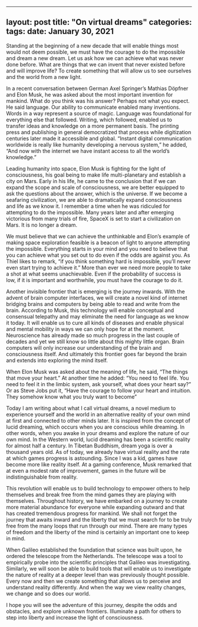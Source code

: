 
---
layout: post
title:  "On virtual dreams"
categories: 
tags: 
date: January 30, 2021
---

Standing at the beginning of a new decade that will enable things most would not deem possible, we must have the courage to do the impossible and dream a new dream. Let us ask how we can achieve what was never done before. What are things that we can invent that never existed before and will improve life? To create something that will allow us to see ourselves and the world from a new light.

In a recent conversation between German Axel Springer’s Mathias Döpfner and Elon Musk, he was asked about the most important invention for mankind. What do you think was his answer? Perhaps not what you expect. He said language. Our ability to communicate enabled many inventions. Words in a way represent a source of magic. Language was foundational for everything else that followed. Writing, which followed, enabled us to transfer ideas and knowledge on a more permanent basis. The printing press and publishing in general democratized that process while digitization centuries later made it accessible and global. “Instant digital communication worldwide is really like humanity developing a nervous system,” he added, “And now with the internet we have instant access to all the world’s knowledge.”

Leading humanity into space, Elon Musk is fighting for the light of consciousness, his goal being to make life multi-planetary and establish a city on Mars. Early in his life, he came to the conclusion that if we can expand the scope and scale of consciousness, we are better equipped to ask the questions about the answer, which is the universe. If we become a seafaring civilization, we are able to dramatically expand consciousness and life as we know it. I remember a time when he was ridiculed for attempting to do the impossible. Many years later and after emerging victorious from many trials of fire, SpaceX is set to start a civilization on Mars. It is no longer a dream.

We must believe that we can achieve the unthinkable and Elon’s example of making space exploration feasible is a beacon of light to anyone attempting the impossible. Everything starts in your mind and you need to believe that you can achieve what you set out to do even if the odds are against you. As Thiel likes to remark, “if you think something hard is impossible, you’ll never even start trying to achieve it.” More than ever we need more people to take a shot at what seems unachievable. Even if the probability of success is low, if it is important and worthwhile, you must have the courage to do it.

Another invisible frontier that is emerging is the journey inwards. With the advent of brain computer interfaces, we will create a novel kind of internet bridging brains and computers by being able to read and write from the brain. According to Musk, this technology will enable conceptual and consensual telepathy and may eliminate the need for language as we know it today. It will enable us to cure all kinds of diseases and enable physical and mental mobility in ways we can only hope for at the moment. Neuroscience has already made so much progress in the last couple of decades and yet we still know so little about this mighty little organ. Brain computers will only increase our understanding of the brain and consciousness itself. And ultimately this frontier goes far beyond the brain and extends into exploring the mind itself.

When Elon Musk was asked about the meaning of life, he said, “The things that move your heart.” At another time he added: “You need to feel life. You need to feel it in the limbic system, ask yourself, what does your heart say?” Or as Steve Jobs put it, “Have the courage to follow your heart and intuition. They somehow know what you truly want to become”

Today I am writing about what I call virtual dreams, a novel medium to experience yourself and the world in an alternative reality of your own mind at first and connected to other minds later. It is inspired from the concept of lucid dreaming, which occurs when you are conscious while dreaming. In other words, when you awake in your dreams and explore the nature of our own mind. In the Western world, lucid dreaming has been a scientific reality for almost half a century. In Tibetan Buddhism, dream yoga is over a thousand years old. As of today, we already have virtual reality and the rate at which games progress is astounding. Since I was a kid, games have become more like reality itself. At a gaming conference, Musk remarked that at even a modest rate of improvement, games in the future will be indistinguishable from reality.

This revolution will enable us to build technology to empower others to help themselves and break free from the mind games they are playing with themselves. Throughout history, we have embarked on a journey to create more material abundance for everyone while expanding outward and that has created tremendous progress for mankind. We shall not forget the journey that awaits inward and the liberty that we must search for to be truly free from the many loops that run through our mind. There are many types of freedom and the liberty of the mind is certainly an important one to keep in mind.

When Galileo established the foundation that science was built upon, he ordered the telescope from the Netherlands. The telescope was a tool to empirically probe into the scientific principles that Galileo was investigating. Similarly, we will soon be able to build tools that will enable us to investigate the nature of reality at a deeper level than was previously thought possible. Every now and then we create something that allows us to perceive and understand reality differently. And when the way we view reality changes, we change and so does our world.

I hope you will see the adventure of this journey, despite the odds and obstacles, and explore unknown frontiers. Illuminate a path for others to step into liberty and increase the light of consciousness.

